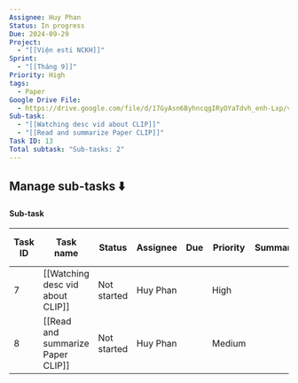 ```yaml
---
Assignee: Huy Phan
Status: In progress
Due: 2024-09-29
Project:
  - "[[Viện esti NCKH]]"
Sprint:
  - "[[Tháng 9]]"
Priority: High
tags:
  - Paper
Google Drive File:
  - https://drive.google.com/file/d/17GyAsn6ByhncqgIRyOYaTdvh_enh-Lxp/view?usp=drive_web
Sub-task:
  - "[[Watching desc vid about CLIP]]"
  - "[[Read and summarize Paper CLIP]]"
Task ID: 13
Total subtask: "Sub-tasks: 2"
---
```

  

## Manage sub-tasks ⬇️

#### Sub-task

|Task ID|Task name|Status|Assignee|Due|Priority|Summary|![](https://www.notion.so/icons/branch-merge_gray.svg)GitHub Pull Requests|
|---|---|---|---|---|---|---|---|
|7|[[Watching desc vid about CLIP]]|Not started|Huy Phan||High|||
|8|[[Read and summarize Paper CLIP]]|Not started|Huy Phan||Medium|||